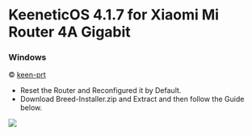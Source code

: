 # KeeneticOS 4.1.7 for Xiaomi Mi Router 4A Gigabit

### Windows
© [keen-prt](https://keen-prt.github.io)

* Reset the Router and Reconfigured it by Default.
* Download Breed-Installer.zip and Extract and then follow the Guide below.

<img src="https://github.com/xiv3r/Xiaomi-Mi-Router-4A-Gigabit-KeeneticOS-4.1.7-/blob/main/4AG-Guide.jpg">
